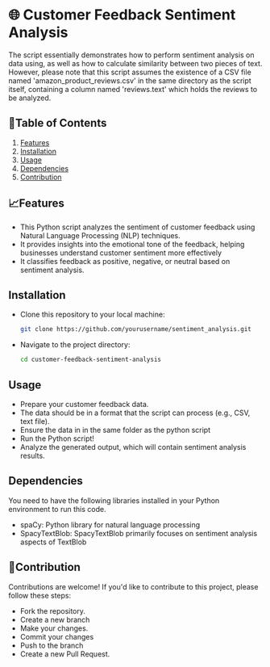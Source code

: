 # 🌐 Customer Feedback Sentiment Analysis
The script essentially demonstrates how to perform sentiment analysis on data using, as well as how to calculate similarity between two pieces of text. However, please note that this script assumes the existence of a CSV file named 'amazon_product_reviews.csv' in the same directory as the script itself, containing a column named 'reviews.text' which holds the reviews to be analyzed. 

## 📑Table of Contents

1. [Features](#features)
2. [Installation](#installation)
4. [Usage](#usage)
5. [Dependencies](#dependencies)
6. [Contribution](#contribution)

## 📈Features
- This Python script analyzes the sentiment of customer feedback using Natural Language Processing (NLP) techniques. 
- It provides insights into the emotional tone of the feedback, helping businesses understand customer sentiment more effectively
- It classifies feedback as positive, negative, or neutral based on sentiment analysis.


## Installation 
- Clone this repository to your local machine:

   ```bash
   git clone https://github.com/yourusername/sentiment_analysis.git

- Navigate to the project directory:

   ```bash
   cd customer-feedback-sentiment-analysis

## Usage
- Prepare your customer feedback data. 
- The data should be in a format that the script can process (e.g., CSV, text file).
- Ensure the data in in the same folder as the python script
- Run the Python script!
- Analyze the generated output, which will contain sentiment analysis results.

## Dependencies
You need to have the following libraries installed in your Python environment to run this code.
- spaCy: Python library for natural language processing 
- SpacyTextBlob: SpacyTextBlob primarily focuses on sentiment analysis aspects of TextBlob 


## 👯Contribution
Contributions are welcome! If you'd like to contribute to this project, please follow these steps:
- Fork the repository.
- Create a new branch 
- Make your changes.
- Commit your changes 
- Push to the branch 
- Create a new Pull Request.
